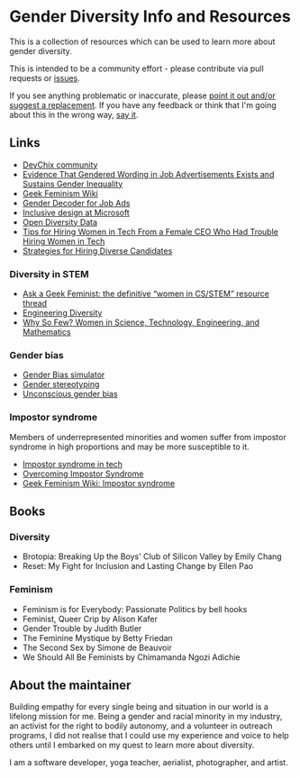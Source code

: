 # Gender Diversity Info and Resources

This is a collection of resources which can be used to learn more about gender diversity.

This is intended to be a community effort - please contribute via pull requests or [issues](https://github.com/zky829/gender-diversity-info/issues). 

If you see anything problematic or inaccurate, please [point it out and/or suggest a replacement](https://github.com/zky829/gender-diversity-info/issues). If you have any feedback or think that I'm going about this in the wrong way, [say it](https://github.com/zky829/gender-diversity-info/issues).

## Links

- [DevChix community](http://www.devchix.com/)
- [Evidence That Gendered Wording in Job Advertisements Exists and Sustains Gender Inequality](http://gap.hks.harvard.edu/evidence-gendered-wording-job-advertisements-exists-and-sustains-gender-inequality)
- [Geek Feminism Wiki](http://geekfeminism.wikia.com/)
- [Gender Decoder for Job Ads](http://gender-decoder.katmatfield.com/)
- [Inclusive design at Microsoft](https://www.microsoft.com/en-us/design/inclusive)
- [Open Diversity Data](http://opendiversitydata.org/)
- [Tips for Hiring Women in Tech From a Female CEO Who Had Trouble Hiring Women in Tech](https://women2.com/2018/07/17/tips-for-hiring-women-in-tech-from-a-female-ceo-who-had-trouble-hiring-women-in-tech/)
- [Strategies for Hiring Diverse Candidates](https://code.likeagirl.io/strategies-for-hiring-diverse-candidates-4d86ad693762?gi=e032f84fc443)

### Diversity in STEM

- [Ask a Geek Feminist: the definitive “women in CS/STEM” resource thread](https://geekfeminism.org/2010/05/31/ask-a-geek-feminist-the-definitive-women-in-csstem-resource-thread/)
- [Engineering Diversity](https://dev.to/suedeyloh/engineering-diversity-48o3)
- [Why So Few? Women in Science, Technology, Engineering, and Mathematics](https://www.aauw.org/research/why-so-few/)

### Gender bias

- [Gender Bias simulator](http://doesgenderbiasmatter.com/)
- [Gender stereotyping](http://adage.com/article/global-news/u-k-bands-gender-stereotypes-ads/309785/)
- [Unconscious gender bias](https://www.huffingtonpost.com/lisa-marie-jenkins/unconscious-gender-bias-e_b_7447524.html)

### Impostor syndrome

Members of underrepresented minorities and women suffer from impostor syndrome in high proportions and may be more susceptible to it.

- [Impostor syndrome in tech](http://juliepagano.com/blog/2013/11/02/it-s-dangerous-to-go-alone-battling-the-invisible-monsters-in-tech/)
- [Overcoming Impostor Syndrome](https://medium.com/the-only-woman-in-the-room/overcoming-impostor-syndrome-bdae04e46ec5)
- [Geek Feminism Wiki: Impostor syndrome](http://geekfeminism.wikia.com/wiki/Impostor_syndrome)


## Books

### Diversity

- Brotopia: Breaking Up the Boys' Club of Silicon Valley by Emily Chang
- Reset: My Fight for Inclusion and Lasting Change by Ellen Pao

### Feminism

- Feminism is for Everybody: Passionate Politics by bell hooks
- Feminist, Queer Crip by Alison Kafer
- Gender Trouble by Judith Butler
- The Feminine Mystique by Betty Friedan
- The Second Sex by Simone de Beauvoir
- We Should All Be Feminists by Chimamanda Ngozi Adichie

## About the maintainer

Building empathy for every single being and situation in our world is a lifelong mission for me. Being a gender and racial minority in my industry, an activist for the right to bodily autonomy, and a volunteer in outreach programs, I did not realise that I could use my experience and voice to help others until I embarked on my quest to learn more about diversity. 

I am a software developer, yoga teacher, aerialist, photographer, and artist.

